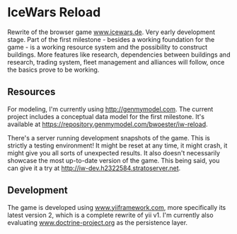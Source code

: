 IceWars Reload
==============

Rewrite of the browser game www.icewars.de. Very early development stage. Part of the first milestone - besides a working foundation for the game - is a working resource system and the possibility to construct buildings. More features like research, dependencies between buildings and research, trading system, fleet management and alliances will follow, once the basics prove to be working.

Resources
---------

For modeling, I'm currently using http://genmymodel.com. The current project includes a conceptual data model for the first milestone. It's available at https://repository.genmymodel.com/bwoester/iw-reload.

There's a server running development snapshots of the game. This is strictly a testing environment! It might be reset at any time, it might crash, it might give you all sorts of unexpected results. It also doesn't necessarily showcase the most up-to-date version of the game. This being said, you can give it a try at http://iw-dev.h2322584.stratoserver.net.

Development
-----------

The game is developed using www.yiiframework.com, more specifically its latest version 2, which is a complete rewrite of yii v1. I'm currently also evaluating www.doctrine-project.org as the persistence layer.

